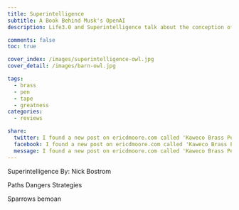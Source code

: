 ```yaml
---
title: Superintelligence
subtitle: A Book Behind Musk's OpenAI
description: Life3.0 and Superintelligence talk about the conception of SafeAI

comments: false
toc: true

cover_index: /images/superintelligence-owl.jpg
cover_detail: /images/barn-owl.jpg

tags:
  - brass
  - pen
  - tape
  - greatness
categories:
  - reviews

share:
  twitter: I found a new post on ericdmoore.com called 'Kaweco Brass Pen++'
  facebook: I found a new post on ericdmoore.com called 'Kaweco Brass Pen++'
  message: I found a new post on ericdmoore.com called 'Kaweco Brass Pen++'
---
```



Superintelligence
By: Nick Bostrom

Paths Dangers Strategies 

Sparrows bemoan